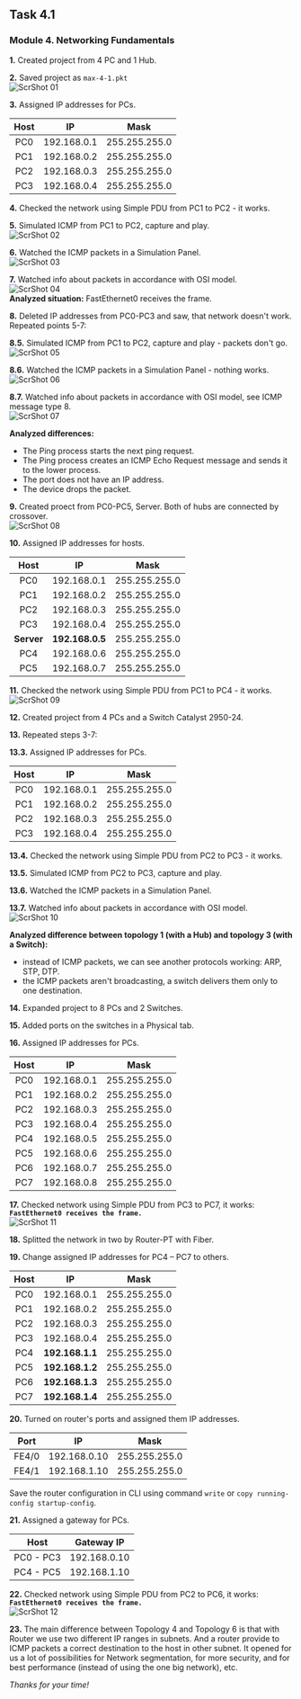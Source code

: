 ## Task 4.1
### Module 4. Networking Fundamentals

**1.** Created project from 4 PC and 1 Hub.  

**2.** Saved project as `max-4-1.pkt`  
![ScrShot 01](https://github.com/nigth/DevOps_online_Kyiv_2020Q3Q4/blob/master/m4/task4.1/shots/01.png "ScrShot 01")  

**3.** Assigned IP addresses for PCs.  

| Host | IP | Mask |
|:----:|:--:|:----:|
|PC0|192.168.0.1|255.255.255.0|
|PC1|192.168.0.2|255.255.255.0|
|PC2|192.168.0.3|255.255.255.0|
|PC3|192.168.0.4|255.255.255.0|

**4.** Checked the network using Simple PDU from PC1 to PC2 - it works.  

**5.** Simulated ICMP from PC1 to PC2, capture and play.  
![ScrShot 02](https://github.com/nigth/DevOps_online_Kyiv_2020Q3Q4/blob/master/m4/task4.1/shots/02.png "ScrShot 02")  

**6.** Watched the ICMP packets in a Simulation Panel.  
![ScrShot 03](https://github.com/nigth/DevOps_online_Kyiv_2020Q3Q4/blob/master/m4/task4.1/shots/03.png "ScrShot 03")  

**7.** Watched info about packets in accordance with OSI model.  
![ScrShot 04](https://github.com/nigth/DevOps_online_Kyiv_2020Q3Q4/blob/master/m4/task4.1/shots/04.png "ScrShot 04")  
**Analyzed situation:** FastEthernet0 receives the frame.  

**8.** Deleted IP addresses from PC0-PC3 and saw, that network doesn't work. Repeated points 5-7:  

**8.5.** Simulated ICMP from PC1 to PC2, capture and play - packets don't go.  
![ScrShot 05](https://github.com/nigth/DevOps_online_Kyiv_2020Q3Q4/blob/master/m4/task4.1/shots/05.png "ScrShot 05")  

**8.6.** Watched the ICMP packets in a Simulation Panel - nothing works.  
![ScrShot 06](https://github.com/nigth/DevOps_online_Kyiv_2020Q3Q4/blob/master/m4/task4.1/shots/06.png "ScrShot 06")  

**8.7.** Watched info about packets in accordance with OSI model, see ICMP message type 8.  
![ScrShot 07](https://github.com/nigth/DevOps_online_Kyiv_2020Q3Q4/blob/master/m4/task4.1/shots/07.png "ScrShot 07")  

**Analyzed differences:**  
- The Ping process starts the next ping request.  
- The Ping process creates an ICMP Echo Request message and sends it to the lower process.  
- The port does not have an IP address.  
- The device drops the packet.  

**9.** Created proect from PC0-PC5, Server. Both of hubs are connected by crossover.  
![ScrShot 08](https://github.com/nigth/DevOps_online_Kyiv_2020Q3Q4/blob/master/m4/task4.1/shots/08.png "ScrShot 08")  

**10.** Assigned IP addresses for hosts.   

| Host | IP | Mask |
|:----:|:--:|:----:|
|PC0|192.168.0.1|255.255.255.0|
|PC1|192.168.0.2|255.255.255.0|
|PC2|192.168.0.3|255.255.255.0|
|PC3|192.168.0.4|255.255.255.0|
|**Server**|**192.168.0.5**|255.255.255.0|
|PC4|192.168.0.6|255.255.255.0|
|PC5|192.168.0.7|255.255.255.0|

**11.** Checked the network using Simple PDU from PC1 to PC4 - it works.  
![ScrShot 09](https://github.com/nigth/DevOps_online_Kyiv_2020Q3Q4/blob/master/m4/task4.1/shots/09.png "ScrShot 09")  

**12.** Created project from 4 PCs and a Switch Catalyst 2950-24.  

**13.** Repeated steps 3-7:  

**13.3.** Assigned IP addresses for PCs.  

| Host | IP | Mask |
|:----:|:--:|:----:|
|PC0|192.168.0.1|255.255.255.0|
|PC1|192.168.0.2|255.255.255.0|
|PC2|192.168.0.3|255.255.255.0|
|PC3|192.168.0.4|255.255.255.0|

**13.4.** Checked the network using Simple PDU from PC2 to PC3 - it works.  

**13.5.** Simulated ICMP from PC2 to PC3, capture and play.  

**13.6.** Watched the ICMP packets in a Simulation Panel.  

**13.7.** Watched info about packets in accordance with OSI model.  
![ScrShot 10](https://github.com/nigth/DevOps_online_Kyiv_2020Q3Q4/blob/master/m4/task4.1/shots/10.png "ScrShot 10")  

**Analyzed difference between topology 1 (with a Hub) and topology 3 (with a Switch):**  
- instead of ICMP packets, we can see another protocols working: ARP, STP, DTP.  
- the ICMP packets aren't broadcasting, a switch delivers them only to one destination.  

**14.** Expanded project to 8 PCs and 2 Switches.  

**15.** Added ports on the switches in a Physical tab.  

**16.** Assigned IP addresses for PCs.  

| Host | IP | Mask |
|:----:|:--:|:----:|
|PC0|192.168.0.1|255.255.255.0|
|PC1|192.168.0.2|255.255.255.0|
|PC2|192.168.0.3|255.255.255.0|
|PC3|192.168.0.4|255.255.255.0|
|PC4|192.168.0.5|255.255.255.0|
|PC5|192.168.0.6|255.255.255.0|
|PC6|192.168.0.7|255.255.255.0|
|PC7|192.168.0.8|255.255.255.0|

**17.** Checked network using Simple PDU from PC3 to PC7, it works: **`FastEthernet0 receives the frame.`**  
![ScrShot 11](https://github.com/nigth/DevOps_online_Kyiv_2020Q3Q4/blob/master/m4/task4.1/shots/11.png "ScrShot 11")  

**18.** Splitted the network in two by Router-PT with Fiber.  

**19.** Change assigned IP addresses for РС4 – РС7 to others.  

| Host | IP | Mask |
|:----:|:--:|:----:|
|PC0|192.168.0.1|255.255.255.0|
|PC1|192.168.0.2|255.255.255.0|
|PC2|192.168.0.3|255.255.255.0|
|PC3|192.168.0.4|255.255.255.0|
|PC4|**192.168.1.1**|255.255.255.0|
|PC5|**192.168.1.2**|255.255.255.0|
|PC6|**192.168.1.3**|255.255.255.0|
|PC7|**192.168.1.4**|255.255.255.0|

**20.** Turned on router's ports and assigned them IP addresses.  

| Port | IP | Mask |
|:----:|:--:|:----:|
|FE4/0|192.168.0.10|255.255.255.0|
|FE4/1|192.168.1.10|255.255.255.0|

Save the router configuration in CLI using command `write` or `copy running-config startup-config`.  

**21.** Assigned a gateway for PCs.  

| Host | Gateway IP |
|:----:|:--:|
|PC0 - PC3|192.168.0.10|
|PC4 - PC5|192.168.1.10|

**22.** Checked network using Simple PDU from PC2 to PC6, it works: **`FastEthernet0 receives the frame.`**  
![ScrShot 12](https://github.com/nigth/DevOps_online_Kyiv_2020Q3Q4/blob/master/m4/task4.1/shots/12.png "ScrShot 12")  

**23.** The main difference between Topology 4 and Topology 6 is that with Router we use two different IP ranges in subnets. And a router provide to ICMP packets a correct destination to the host in other subnet. It opened for us a lot of possibilities for Network segmentation, for more security, and for best performance (instead of using the one big network), etc.  
 
_Thanks for your time!_  
 

